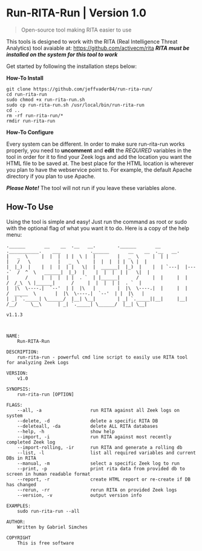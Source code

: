 # Run-RITA-Run | Version 1.0
> Open-source tool making RITA easier to use

This tools is designed to work with the RITA (Real Intelligence Threat Analytics) tool avaiable at: https://github.com/activecm/rita
***RITA must be installed on the system for this tool to work***

Get started by following the installation steps below:

**How-To Install**
```
git clone https://github.com/jeffvader84/run-rita-run/
cd run-rita-run
sudo chmod +x run-rita-run.sh
sudo cp run-rita-run.sh /usr/local/bin/run-rita-run
cd ..
rm -rf run-rita-run/*
rmdir run-rita-run
```

**How-To Configure**

Every system can be different.  In order to make sure run-rita-run works properly, you need to **uncomment** and **edit** the *REQUIRED* variables in the tool in order for it to find your Zeek logs and add the location you want the HTML file to be saved at.  The best place for the HTML location is wherever you plan to have the webservice point to.  For example, the default Apache directory if you plan to use Apache.

***Please Note!***
The tool will not run if you leave these variables alone.

## How-To Use
Using the tool is simple and easy!  Just run the command as root or sudo with the optional flag of what you want it to do.  Here is a copy of the help menu:
```
.______       __    __  .__   __.        .______       __  .___________.    ___           .______       __    __  .__   __.
|   _  \     |  |  |  | |  \ |  |        |   _  \     |  | |           |   /   \          |   _  \     |  |  |  | |  \ |  |
|  |_)  |    |  |  |  | |   \|  |  ______|  |_)  |    |  | `---|  |----`  /  ^  \   ______|  |_)  |    |  |  |  | |   \|  |
|      /     |  |  |  | |  . `  | |______|      /     |  |     |  |      /  /_\  \ |______|      /     |  |  |  | |  . `  |
|  |\  \----.|  `--'  | |  |\   |        |  |\  \----.|  |     |  |     /  _____  \       |  |\  \----.|  `--'  | |  |\   |
| _| `._____| \______/  |__| \__|        | _| `._____||__|     |__|    /__/     \__\      | _| `._____| \______/  |__| \__|

v1.1.3



NAME:
	Run-RITA-Run

DESCRIPTION:
	run-rita-run - powerful cmd line script to easily use RITA tool for analyzing Zeek Logs

VERSION:
	v1.0

SYNOPSIS:
	run-rita-run [OPTION]

FLAGS:
	--all, -a                  run RITA against all Zeek logs on system
	--delete, -d               delete a specific RITA DB
	--deleteall, -da           delete ALL RITA databases
	--help, -h                 show help
	--import, -i               run RITA against most recently completed Zeek log
	--import-rolling, -ir      run RITA and generate a rolling db
	--list, -l                 list all required variables and current DBs in RITA
	--manual, -m               select a specific Zeek log to run
	--print, -p                print rita data from provided db to screen in human readable format
	--report, -r               create HTML report or re-create if DB has changed
	--rerun, -rr               rerun RITA on provided Zeek logs
	--version, -v              output version info

EXAMPLES:
	sudo run-rita-run --all

AUTHOR:
	Written by Gabriel Simches

COPYRIGHT
	This is free software
```
